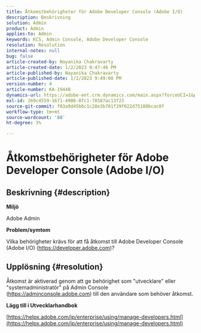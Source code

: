```yaml
---
title: Åtkomstbehörigheter för Adobe Developer Console (Adobe I/O)
description: Beskrivning
solution: Admin
product: Admin
applies-to: Admin
keywords: KCS, Admin Console, Adobe Developer Console
resolution: Resolution
internal-notes: null
bug: false
article-created-by: Nayanika Chakravarty
article-created-date: 1/2/2023 9:47:46 PM
article-published-by: Nayanika Chakravarty
article-published-date: 1/2/2023 9:49:08 PM
version-number: 4
article-number: KA-19448
dynamics-url: https://adobe-ent.crm.dynamics.com/main.aspx?forceUCI=1&pagetype=entityrecord&etn=knowledgearticle&id=99d6ec16-e78a-ed11-81ac-6045bd006c82
exl-id: 269c4559-1671-4906-8fc1-78587ac13f23
source-git-commit: f03a9d45b6c1c28e3b701f39f022d75180bcac0f
workflow-type: tm+mt
source-wordcount: '88'
ht-degree: 3%

---
```


# Åtkomstbehörigheter för Adobe Developer Console (Adobe I/O)

## Beskrivning {#description}


<b>Miljö</b>

Adobe Admin

<b>Problem/symtom</b>

Vilka behörigheter krävs för att få åtkomst till Adobe Developer Console (Adobe I/O) (https://developer.adobe.com)?


## Upplösning {#resolution}


Åtkomst är aktiverad genom att ge behörighet som &quot;utvecklare&quot; eller &quot;systemadministratör&quot; på Admin Console (https://adminconsole.adobe.com) till den användare som behöver åtkomst.

<b>Lägg till i Utvecklarhandbok</b>

[https://helpx.adobe.com/jp/enterprise/using/manage-developers.html](https://helpx.adobe.com/jp/enterprise/using/manage-developers.html)
